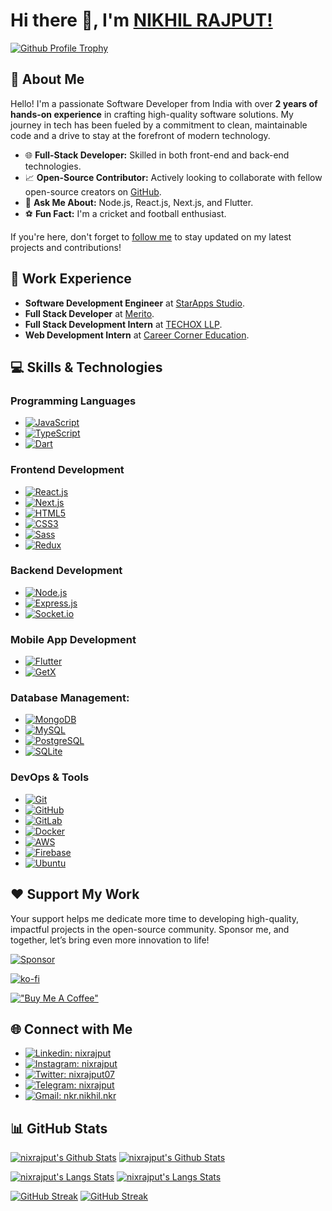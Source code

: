 # Hi there 👋, I'm [NIKHIL RAJPUT!][portfolio]

[![Github Profile Trophy](https://github-profile-trophy.vercel.app/?username=nixrajput&column=3&row=2&theme=onedark&no-bg=true)][portfolio]

## 🚀 About Me

Hello! I'm a passionate Software Developer from India with over **2 years of hands-on experience** in crafting high-quality software solutions. My journey in tech has been fueled by a commitment to clean, maintainable code and a drive to stay at the forefront of modern technology.

* 🌐 **Full-Stack Developer:** Skilled in both front-end and back-end technologies.
* 📈 **Open-Source Contributor:** Actively looking to collaborate with fellow open-source creators on [GitHub][github].
* 💬 **Ask Me About:** Node.js, React.js, Next.js, and Flutter.
* ⚽ **Fun Fact:** I'm a cricket and football enthusiast.

If you're here, don't forget to [follow me][github] to stay updated on my latest projects and contributions!

## 💼 Work Experience

* **Software Development Engineer** at [StarApps Studio](https://www.starapps.studio).
* **Full Stack Developer** at [Merito](https://merito.ai).
* **Full Stack Development Intern** at [TECHOX LLP](https://techox.co.in).
* **Web Development Intern** at [Career Corner Education](https://career-corner.in).

## 💻 Skills & Technologies

### **Programming Languages**

* [![JavaScript](https://img.shields.io/badge/JavaScript-EFF7F6?logo=JavaScript)][github]
* [![TypeScript](https://img.shields.io/badge/TypeScript-EFF7F6?logo=TypeScript)][github]
* [![Dart](https://img.shields.io/badge/Dart-EFF7F6?logo=Dart&logoColor=4597CE)][github]

### **Frontend Development**

* [![React.js](https://img.shields.io/badge/React.js-EFF7F6?logo=React)][github]
* [![Next.js](https://img.shields.io/badge/Next.js-EFF7F6?logo=Next.js&logoColor=191919)][github]
* [![HTML5](https://img.shields.io/badge/HTML-EFF7F6?logo=HTML5)][github]
* [![CSS3](https://img.shields.io/badge/CSS-EFF7F6?logo=CSS3&logoColor=2965f1)][github]
* [![Sass](https://img.shields.io/badge/Sass-EFF7F6?logo=Sass)][github]
* [![Redux](https://img.shields.io/badge/Redux-EFF7F6?logo=Redux&logoColor=0553B1)][github]

### **Backend Development**

* [![Node.js](https://img.shields.io/badge/Node.js-EFF7F6?logo=Node.js)][github]
* [![Express.js](https://img.shields.io/badge/Express.js-EFF7F6?logo=Express&logoColor=0553B1)][github]
* [![Socket.io](https://img.shields.io/badge/Socket.io-EFF7F6?logo=Socket.io&logoColor=0553B1)][github]

### **Mobile App Development**

* [![Flutter](https://img.shields.io/badge/Flutter-EFF7F6?logo=Flutter&logoColor=0553B1)][github]
* [![GetX](https://img.shields.io/badge/GetX-EFF7F6?logo=GetX&logoColor=0553B1)][github]

### **Database Management:**

* [![MongoDB](https://img.shields.io/badge/MongoDB-EFF7F6?logo=MongoDB)][github]
* [![MySQL](https://img.shields.io/badge/MySQL-EFF7F6?logo=MySQL&logoColor=F29111)][github]
* [![PostgreSQL](https://img.shields.io/badge/PostgreSQL-EFF7F6?logo=PostgreSQL&logoColor=0064A5)][github]
* [![SQLite](https://img.shields.io/badge/SQLite-EFF7F6?logo=SQLite&logoColor=1C89D0)][github]

### **DevOps & Tools**

* [![Git](https://img.shields.io/badge/Git-EFF7F6?logo=Git)][github]
* [![GitHub](https://img.shields.io/badge/GitHub-EFF7F6?logo=GitHub&logoColor=333)][github]
* [![GitLab](https://img.shields.io/badge/GitLab-EFF7F6?logo=GitLab)][github]
* [![Docker](https://img.shields.io/badge/Docker-EFF7F6?logo=Docker&logoColor=0553B1)][github]
* [![AWS](https://img.shields.io/badge/AWS-EFF7F6?logo=amazonwebservices&logoColor=FF9900)][github]
* [![Firebase](https://img.shields.io/badge/Firebase-EFF7F6?logo=Firebase&logoColor=FF9100)][github]
* [![Ubuntu](https://img.shields.io/badge/Ubuntu-EFF7F6?logo=Ubuntu)][github]

## ❤️ Support My Work

Your support helps me dedicate more time to developing high-quality, impactful projects in the open-source community. Sponsor me, and together, let’s bring even more innovation to life!

[![Sponsor](https://img.shields.io/static/v1?label=Sponsor&message=%E2%9D%A4&logo=GitHub&color=%23fe8e86)](https://github.com/sponsors/nixrajput)

[![ko-fi](https://ko-fi.com/img/githubbutton_sm.svg)](https://ko-fi.com/nixrajput)

[!["Buy Me A Coffee"](https://www.buymeacoffee.com/assets/img/custom_images/orange_img.png)](https://www.buymeacoffee.com/nixrajput)

## 🌐 Connect with Me

* [![Linkedin: nixrajput](https://img.shields.io/badge/nixrajput-blue?style=social&logo=Linkedin&link=https://www.linkedin.com/in/nixrajput)][linkedin]
* [![Instagram: nixrajput](https://img.shields.io/badge/nixrajput-blue?style=social&logo=Instagram&link=https://www.instagram.com/nixrajput)][instagram]
* [![Twitter: nixrajput07](https://img.shields.io/twitter/follow/nixrajput07?style=social)][twitter]
* [![Telegram: nixrajput](https://img.shields.io/badge/nixrajput-blue?style=social&logo=Telegram&link=https://telegram.me/nixrajput)][telegram]
* [![Gmail: nkr.nikhil.nkr](https://img.shields.io/badge/nkr.nikhil.nkr@gmail.com-blue?style=social&logo=Gmail&link=mailto:nkr.nikhil.nkr@gmail.com)][gmail]

## 📊 GitHub Stats

[![nixrajput's Github Stats](https://github-readme-stats.vercel.app/api?username=nixrajput&show_icons=true&hide_border=true&theme=dark#gh-dark-mode-only)](https://github.com/nixrajput/github-readme-stats#gh-dark-mode-only)
[![nixrajput's Github Stats](https://github-readme-stats.vercel.app/api?username=nixrajput&show_icons=true&hide_border=true&theme=default#gh-light-mode-only)](https://github.com/nixrajput/github-readme-stats#gh-light-mode-only)

[![nixrajput's Langs Stats](https://github-readme-stats.vercel.app/api/top-langs/?username=nixrajput&hide_border=true&theme=dark#gh-dark-mode-only)](https://github.com/nixrajput/github-readme-stats#gh-dark-mode-only)
[![nixrajput's Langs Stats](https://github-readme-stats.vercel.app/api/top-langs/?username=nixrajput&hide_border=true&theme=default#gh-light-mode-only)](https://github.com/nixrajput/github-readme-stats#gh-light-mode-only)

[![GitHub Streak](https://github-readme-streak-stats-nixlab.vercel.app?user=nixrajput&hide_border=true&theme=dark#gh-dark-mode-only)](https://github.com/nixrajput/github-readme-stats#gh-dark-mode-only)
[![GitHub Streak](https://github-readme-streak-stats-nixlab.vercel.app?user=nixrajput&hide_border=true&theme=default#gh-light-mode-only)](https://github.com/nixrajput/github-readme-stats#gh-light-mode-only)

[github]: https://github.com
[portfolio]: https://nixrajput.com
[twitter]: https://facebook.com/nixrajput07
[instagram]: https://instagram.com/nixrajput
[linkedin]: https://www.linkedin.com/in/nixrajput
[gmail]: mailto:nkr.nikhil.nkr@gmail.com
[telegram]: https://telegram.me/nixrajput

